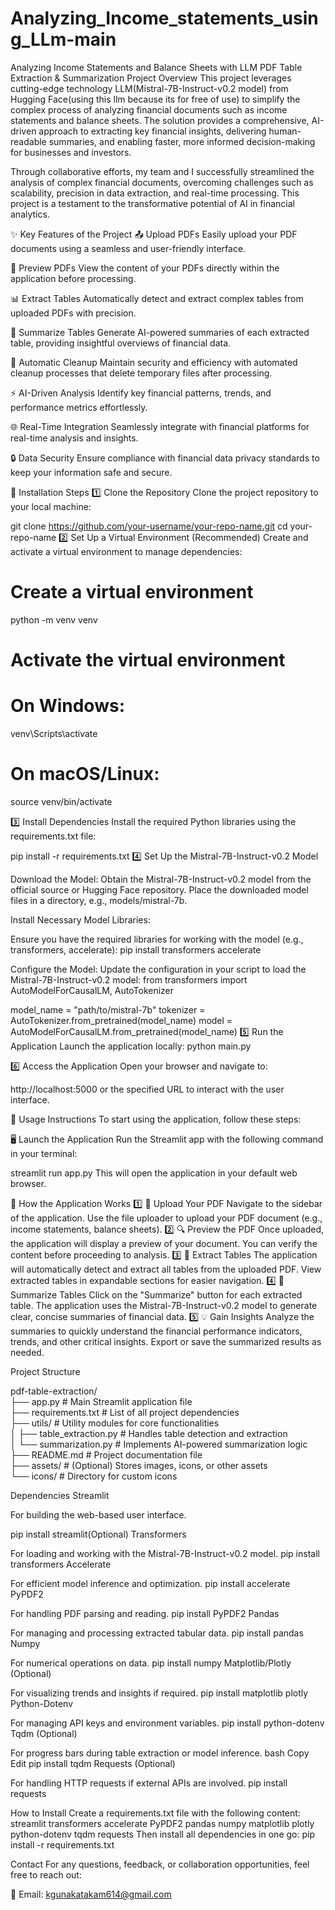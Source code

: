 # Analyzing_Income_statements_using_LLm-main

Analyzing Income Statements and Balance Sheets with LLM
PDF Table Extraction & Summarization
Project Overview
This project leverages cutting-edge technology LLM(Mistral-7B-Instruct-v0.2 model) from Hugging Face(using this llm because its for free of use) to simplify the complex process of analyzing financial documents such as income statements and balance sheets. The solution provides a comprehensive, AI-driven approach to extracting key financial insights, delivering human-readable summaries, and enabling faster, more informed decision-making for businesses and investors.


Through collaborative efforts, my team and I successfully streamlined the analysis of complex financial documents, overcoming challenges such as scalability, precision in data extraction, and real-time processing. This project is a testament to the transformative potential of AI in financial analytics.

✨ Key Features of the Project
📤 Upload PDFs
Easily upload your PDF documents using a seamless and user-friendly interface.

👀 Preview PDFs
View the content of your PDFs directly within the application before processing.

📊 Extract Tables
Automatically detect and extract complex tables from uploaded PDFs with precision.

📝 Summarize Tables
Generate AI-powered summaries of each extracted table, providing insightful overviews of financial data.

🧹 Automatic Cleanup
Maintain security and efficiency with automated cleanup processes that delete temporary files after processing.

⚡ AI-Driven Analysis
Identify key financial patterns, trends, and performance metrics effortlessly.

🌐 Real-Time Integration
Seamlessly integrate with financial platforms for real-time analysis and insights.

🔒 Data Security
Ensure compliance with financial data privacy standards to keep your information safe and secure.


🚀 Installation Steps
1️⃣ Clone the Repository
Clone the project repository to your local machine:

git clone https://github.com/your-username/your-repo-name.git
cd your-repo-name
2️⃣ Set Up a Virtual Environment (Recommended)
Create and activate a virtual environment to manage dependencies:


# Create a virtual environment
python -m venv venv

# Activate the virtual environment
# On Windows:
venv\Scripts\activate

# On macOS/Linux:
source venv/bin/activate

3️⃣ Install Dependencies
Install the required Python libraries using the requirements.txt file:

pip install -r requirements.txt
4️⃣ Set Up the Mistral-7B-Instruct-v0.2 Model

Download the Model:
Obtain the Mistral-7B-Instruct-v0.2 model from the official source or Hugging Face repository.
Place the downloaded model files in a directory, e.g., models/mistral-7b.

Install Necessary Model Libraries:

Ensure you have the required libraries for working with the model (e.g., transformers, accelerate):
pip install transformers accelerate

Configure the Model:
Update the configuration in your script to load the Mistral-7B-Instruct-v0.2 model:
from transformers import AutoModelForCausalLM, AutoTokenizer

model_name = "path/to/mistral-7b"
tokenizer = AutoTokenizer.from_pretrained(model_name)
model = AutoModelForCausalLM.from_pretrained(model_name)
5️⃣ Run the Application
Launch the application locally:
python main.py

6️⃣ Access the Application
Open your browser and navigate to:

http://localhost:5000
or the specified URL to interact with the user interface.


🚀 Usage Instructions
To start using the application, follow these steps:

🖥️ Launch the Application
Run the Streamlit app with the following command in your terminal:

streamlit run app.py
This will open the application in your default web browser.

🌟 How the Application Works
1️⃣ 📂 Upload Your PDF
Navigate to the sidebar of the application.
Use the file uploader to upload your PDF document (e.g., income statements, balance sheets).
2️⃣ 🔍 Preview the PDF
Once uploaded, the application will display a preview of your document.
You can verify the content before proceeding to analysis.
3️⃣ 📑 Extract Tables
The application will automatically detect and extract all tables from the uploaded PDF.
View extracted tables in expandable sections for easier navigation.
4️⃣ 📝 Summarize Tables
Click on the "Summarize" button for each extracted table.
The application uses the Mistral-7B-Instruct-v0.2 model to generate clear, concise summaries of financial data.
5️⃣ 💡 Gain Insights
Analyze the summaries to quickly understand the financial performance indicators, trends, and other critical insights.
Export or save the summarized results as needed.



Project Structure

pdf-table-extraction/  
├── app.py                 # Main Streamlit application file  
├── requirements.txt       # List of all project dependencies  
├── utils/                 # Utility modules for core functionalities  
│   ├── table_extraction.py    # Handles table detection and extraction  
│   └── summarization.py       # Implements AI-powered summarization logic  
├── README.md              # Project documentation file  
├── assets/                # (Optional) Stores images, icons, or other assets  
    └── icons/             # Directory for custom icons  



Dependencies
Streamlit

For building the web-based user interface.

pip install streamlit(Optional)
Transformers

For loading and working with the Mistral-7B-Instruct-v0.2 model.
pip install transformers
Accelerate

For efficient model inference and optimization.
pip install accelerate
PyPDF2

For handling PDF parsing and reading.
pip install PyPDF2
Pandas

For managing and processing extracted tabular data.
pip install pandas
Numpy

For numerical operations on data.
pip install numpy
Matplotlib/Plotly (Optional)

For visualizing trends and insights if required.
pip install matplotlib plotly
Python-Dotenv

For managing API keys and environment variables.
pip install python-dotenv
Tqdm (Optional)

For progress bars during table extraction or model inference.
bash
Copy
Edit
pip install tqdm
Requests (Optional)

For handling HTTP requests if external APIs are involved.
pip install requests

How to Install
Create a requirements.txt file with the following content:
streamlit
transformers
accelerate
PyPDF2
pandas
numpy
matplotlib
plotly
python-dotenv
tqdm
requests
Then install all dependencies in one go:
pip install -r requirements.txt


Contact
For any questions, feedback, or collaboration opportunities, feel free to reach out:

📧 Email: kgunakatakam614@gmail.com
